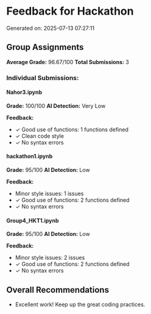 # Feedback for Hackathon

Generated on: 2025-07-13 07:27:11

## Group Assignments

**Average Grade:** 96.67/100
**Total Submissions:** 3

### Individual Submissions:

#### Nahor3.ipynb
**Grade:** 100/100
**AI Detection:** Very Low

**Feedback:**
- ✓ Good use of functions: 1 functions defined
- ✓ Clean code style
- ✓ No syntax errors

#### hackathon1.ipynb
**Grade:** 95/100
**AI Detection:** Low

**Feedback:**
- Minor style issues: 1 issues
- ✓ Good use of functions: 2 functions defined
- ✓ No syntax errors

#### Group4_HKT1.ipynb
**Grade:** 95/100
**AI Detection:** Low

**Feedback:**
- Minor style issues: 2 issues
- ✓ Good use of functions: 2 functions defined
- ✓ No syntax errors

## Overall Recommendations

- Excellent work! Keep up the great coding practices.
